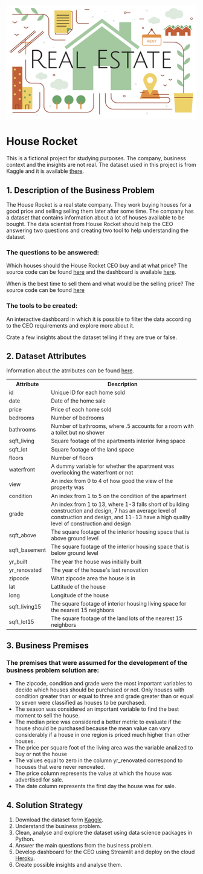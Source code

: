 <img src="real_state_market.jpg" alt="logo" style="zoom:100%;" />

<h1>House Rocket</h1>

<p>This is a fictional project for studying purposes. The company, business context and the insights are not real. 
The dataset used in this project is from Kaggle and it is available <a href="https://www.kaggle.com/datasets/harlfoxem/housesalesprediction" target="_blank">there</a>.</p>

<h2>1. Description of the Business Problem</h2>

<p>The House Rocket is a real state company. They work buying houses for a good price and selling selling them later after some time. 
The company has a dataset that contains information about a lot of houses available to be bought. 
The data scientist from House Rocket should help the CEO answering two questions and creating two tool to help understanding the dataset</p>

<h3>The questions to be answered:</h3>
<p>Which houses should the House Rocket CEO buy and at what price?
    The source code can be found <a href="https://github.com/m4theus4ndr4de/house_rocket/blob/main/house_rocket_app.py" target="_blank">here</a>
        and the dashboard is available <a href="https://house-rocket-app-ma.herokuapp.com/" target="_blank">here</a>.
</p>
<p>When is the best time to sell them and what would be the selling price? 
    The source code can be found <a href="https://github.com/m4theus4ndr4de/house_rocket/blob/main/house_rocket_insights.ipynb" target="_blank">here</a>
</p>

<h3>The tools to be created:</h3>
<p>An interactive dashboard in which it is possible to filter the data according to the CEO requirements and explore more about it.</p>
<p>Crate a few insights about the dataset telling if they are true or false.</p>

<h2>2. Dataset Attributes</h2>
<p>Information about the atrributes can be found <a href="https://www.kaggle.com/harlfoxem/housesalesprediction/discussion/207885" target="_blank">here</a>.</p>

<table style="width:100%">
<tr><th>Attribute</th><th>Description</th></tr>
<tr><td>id</td><td>Unique ID for each home sold</td></tr>
<tr><td>date</td><td>Date of the home sale</td></tr>
<tr><td>price</td><td>Price of each home sold</td></tr>
<tr><td>bedrooms</td><td>Number of bedrooms</td></tr>
<tr><td>bathrooms</td><td>Number of bathrooms, where .5 accounts for a room with a toilet but no shower</td></tr>
<tr><td>sqft_living</td><td>Square footage of the apartments interior living space</td></tr>
<tr><td>sqft_lot</td><td>Square footage of the land space</td></tr>
<tr><td>floors</td><td>Number of floors</td></tr>
<tr><td>waterfront</td><td>A dummy variable for whether the apartment was overlooking the waterfront or not</td></tr>
<tr><td>view</td><td>An index from 0 to 4 of how good the view of the property was</td></tr>
<tr><td>condition</td><td>An index from 1 to 5 on the condition of the apartment</td></tr>
<tr><td>grade</td><td>An index from 1 to 13, where 1-3 falls short of building construction and design, 
7 has an average level of construction and design, and 11-13 have a high quality level of construction and design</td></tr>
<tr><td>sqft_above</td><td>The square footage of the interior housing space that is above ground level</td></tr>
<tr><td>sqft_basement</td><td>The square footage of the interior housing space that is below ground level</td></tr>
<tr><td>yr_built</td><td>The year the house was initially built</td></tr>
<tr><td>yr_renovated</td><td>The year of the house's last renovation</td></tr>
<tr><td>zipcode</td><td>What zipcode area the house is in</td></tr>
<tr><td>lat</td><td>Lattitude of the house</td></tr>
<tr><td>long</td><td>Longitude of the house</td></tr>
<tr><td>sqft_living15</td><td>The square footage of interior housing living space for the nearest 15 neighbors</td></tr>
<tr><td>sqft_lot15</td><td>The square footage of the land lots of the nearest 15 neighbors</td></tr>
</table>

<h2>3. Business Premises</h2>
<h3>The premises that were assumed for the development of the business problem solution are:</h3>

<ul>
<li>The zipcode, condition and grade were the most important variables to decide which houses should be purchased or not. Only houses with condition 
greater than or equal to three and grade greater than or equal to seven were classified as houses to be purchased.</li>
<li>The season was considered an important variable to find the best moment to sell the house.</li>
<li>The median price was considered a better metric to evaluate if the house should be purchased because the mean value can vary considerably 
if a house in one region is priced much higher than other houses.</li>
<li>The price per square foot of the living area was the variable analized to buy or not the house</li>
<li>The values equal to zero in the column yr_renovated correspond to hoouses that were never renovated.</li>
<li>The price column represents the value at which the house was advertised for sale.</li>
<li>The date column represents the first day the house was for sale.</li>
</ul>

<h2>4. Solution Strategy</h2>
<ol>
<li>Download the dataset form <a href="https://www.kaggle.com/datasets/harlfoxem/housesalesprediction" target="_blank">Kaggle</a>.</li>
<li>Understand the business problem.</li>
<li>Clean, analyse and explore the dataset using data science packages in Python.</li>
<li>Answer the main questions from the business problem.</li>
<li>Develop dashboard for the CEO using Streamlit and deploy on the cloud <a href="https://house-rocket-app-ma.herokuapp.com/" target="_blank">Heroku</a>.</li>
<li>Create possible insights and analyse them.</li>
</ol>

<!--

# 5. Top Insights

Insights mais relevantes para o projeto:

Imóveis renovados recentemente são 35% mais caros

**Falso**: Imóveis antigos e atuais possuem uma faixa de preço equivalente.

Imóveis em más condições, mas com uma boa vista são 10% mais caros.

**Falso**: Imóveis em más condições e com vista ruim são mais caros.

Crescimento do preço mês após mês em 2014 é de 10%.

**Falso**: O preço dos imóveis são mais caros entre o mês 3 e 6.



# 6. Tradução para o negócio

O as análises das hipóteses dizem sobre o negócio

| Hipótese                                                     | Resultado  | Tradução para negócio                                        |
| ------------------------------------------------------------ | ---------- | ------------------------------------------------------------ |
| **H1** -Imóveis com vista para a água são em média 30% mais caros | Verdadeira | Investir em imóveis com vista para água                      |
| **H2** - Imóveis com data de construção menor que 1955 são em média 50% mais baratos | Falsa      | Investir em imóveis independente da data de construção       |
| **H3** - Imóveis sem porão com maior área total são 40% mais caros | Verdadeira | Investir em imóveis sem porão                                |
| **H4** - Imóveis que nunca foram reformados são em média 20% mais baratos | Verdadeira | Investir em imóveis não reformados e reformá-los para venda  |
| **H5** - Imóveis em más condições, mas com boa vista são 10% mais caros | Falsa      | Não investir em imóveis em más condições                     |
| **H6** - Imóveis antigos e não renovados são 40% mais baratos | Verdadeira | Investir em imóveis antigos e não renovados e reformalos para venda |
| **H7** - Imóveis com mais banheiros são em média 5% mais caros | Falsa      | Investir em imóveis de 3-5 banheiros                         |
| **H8** - Imóveis renovados recentemente são 35% mais caros   | Falsa      | Investir em imóveis independente da reforma                  |
| **H9** - O crescimento do preço dos imóveis mês após mês no ano de 2014 é de 10% | Falsa      | Investir em imóveis nos meses de menor custo                 |
| **H10** - Imóveis com 3 banheiros tem um crescimento mês após mês de 15% | Falsa      | Investir em imóveis nos meses de menor custo                 |

O valor total de lucro (lucro = preço de compra - preço de venda) dos imóveis é de: **22.623.548,20**



# 7. Conclusão

O objetivo final desse projeto era responder a duas questões principais:

**1**. Quais casas o CEO da House Rocket deveria comprar e por qual preço de compra?

**2.** Uma vez a casa em posse da empresa, qual o melhor momento para vendê-las e qual seria o preço da venda?

Os objetivos foram alcançados.  Os imóveis foram agrupados por região (zipcode). Considerando o preço do imóvel e a condição (1 - 5)  foi calculado a mediana do preço. Imóveis abaixo do preço da mediana e com melhores condições foram sugeridos para compra (Total de 151 imóveis). Os imóveis aptos para compra foram agrupados pela localidade e a estação do ano. A mediana foi calculada e imóveis com preço abaixo da mediana teve um acréscimo de 10% em seu valor, enquanto imóveis com preço acima da mediana teve um acréscimo de 30% acima do seu valor.  O melhor momento da venda dos imóveis é na primavera, uma vez que o preço é maior nessa época. 

Como próximo passo, seria interessante a análise de quais apartamentos deveriam sofrer reformas, uma vez que imóveis antigos e não reformados são mais baratos, enquanto imóveis renovados recentemente são mais caros.  Também é de interesse prever a valorização do imóvel, pois pode permitir reter a venda da habitação até esta estar mais valorizada no mercado. 
//-->
